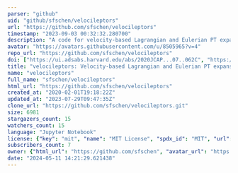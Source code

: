 ```yaml
---
parser: "github"
uid: "github/sfschen/velocileptors"
url: "https://github.com/sfschen/velocileptors"
timestamp: "2023-09-03 00:32:32.280700"
description: "A code for velocity-based Lagrangian and Eulerian PT expansions of redshift-space distortions."
avatar: "https://avatars.githubusercontent.com/u/8505965?v=4"
repo_url: "https://github.com/sfschen/velocileptors"
doi: ["https://ui.adsabs.harvard.edu/abs/2020JCAP...07..062C", "https://ui.adsabs.harvard.edu/abs/2023ascl.soft08014C/abstract"]
title: "velocileptors: Velocity-based Lagrangian and Eulerian PT expansions of redshift-space distortions"
name: "velocileptors"
full_name: "sfschen/velocileptors"
html_url: "https://github.com/sfschen/velocileptors"
created_at: "2020-02-01T19:18:22Z"
updated_at: "2023-07-29T09:47:35Z"
clone_url: "https://github.com/sfschen/velocileptors.git"
size: 6981
stargazers_count: 15
watchers_count: 15
language: "Jupyter Notebook"
license: {"key": "mit", "name": "MIT License", "spdx_id": "MIT", "url": "https://api.github.com/licenses/mit", "node_id": "MDc6TGljZW5zZTEz"}
subscribers_count: 7
owner: {"html_url": "https://github.com/sfschen", "avatar_url": "https://avatars.githubusercontent.com/u/8505965?v=4", "login": "sfschen", "type": "User"}
date: "2024-05-11 14:21:29.621438"
---
```

